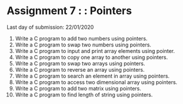 Assignment 7 : : Pointers 
================
Last day of submission: 22/01/2020

1. Write a C program to add two numbers using pointers.
2. Write a C program to swap two numbers using pointers.
3. Write a C program to input and print array elements using pointer.
4. Write a C program to copy one array to another using pointers.
5. Write a C program to swap two arrays using pointers.
6. Write a C program to reverse an array using pointers.
7. Write a C program to search an element in array using pointers.
8. Write a C program to access two dimensional array using pointers.
9. Write a C program to add two matrix using pointers.
10. Write a C program to find length of string using pointers.
